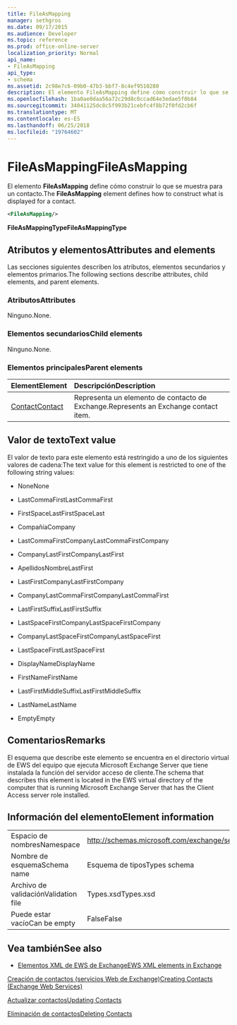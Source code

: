 ```yaml
---
title: FileAsMapping
manager: sethgros
ms.date: 09/17/2015
ms.audience: Developer
ms.topic: reference
ms.prod: office-online-server
localization_priority: Normal
api_name:
- FileAsMapping
api_type:
- schema
ms.assetid: 2c98e7c6-09b0-47b3-bbf7-8c4ef9510280
description: El elemento FileAsMapping define cómo construir lo que se muestra para un contacto.
ms.openlocfilehash: 1ba0ae0daa56a72c29d8c0ccad64e3edae5f0b84
ms.sourcegitcommit: 34041125dc8c5f993b21cebfc4f8b72f0fd2cb6f
ms.translationtype: MT
ms.contentlocale: es-ES
ms.lasthandoff: 06/25/2018
ms.locfileid: "19764602"
---
```

# <a name="fileasmapping"></a><span data-ttu-id="762a1-103">FileAsMapping</span><span class="sxs-lookup"><span data-stu-id="762a1-103">FileAsMapping</span></span>

<span data-ttu-id="762a1-104">El elemento **FileAsMapping** define cómo construir lo que se muestra para un contacto.</span><span class="sxs-lookup"><span data-stu-id="762a1-104">The **FileAsMapping** element defines how to construct what is displayed for a contact.</span></span> 
  
```xml
<FileAsMapping/>
```

 <span data-ttu-id="762a1-105">**FileAsMappingType**</span><span class="sxs-lookup"><span data-stu-id="762a1-105">**FileAsMappingType**</span></span>
## <a name="attributes-and-elements"></a><span data-ttu-id="762a1-106">Atributos y elementos</span><span class="sxs-lookup"><span data-stu-id="762a1-106">Attributes and elements</span></span>

<span data-ttu-id="762a1-107">Las secciones siguientes describen los atributos, elementos secundarios y elementos primarios.</span><span class="sxs-lookup"><span data-stu-id="762a1-107">The following sections describe attributes, child elements, and parent elements.</span></span>
  
### <a name="attributes"></a><span data-ttu-id="762a1-108">Atributos</span><span class="sxs-lookup"><span data-stu-id="762a1-108">Attributes</span></span>

<span data-ttu-id="762a1-109">Ninguno.</span><span class="sxs-lookup"><span data-stu-id="762a1-109">None.</span></span>
  
### <a name="child-elements"></a><span data-ttu-id="762a1-110">Elementos secundarios</span><span class="sxs-lookup"><span data-stu-id="762a1-110">Child elements</span></span>

<span data-ttu-id="762a1-111">Ninguno.</span><span class="sxs-lookup"><span data-stu-id="762a1-111">None.</span></span>
  
### <a name="parent-elements"></a><span data-ttu-id="762a1-112">Elementos principales</span><span class="sxs-lookup"><span data-stu-id="762a1-112">Parent elements</span></span>

|<span data-ttu-id="762a1-113">**Element**</span><span class="sxs-lookup"><span data-stu-id="762a1-113">**Element**</span></span>|<span data-ttu-id="762a1-114">**Descripción**</span><span class="sxs-lookup"><span data-stu-id="762a1-114">**Description**</span></span>|
|:-----|:-----|
|[<span data-ttu-id="762a1-115">Contact</span><span class="sxs-lookup"><span data-stu-id="762a1-115">Contact</span></span>](contact.md) <br/> |<span data-ttu-id="762a1-116">Representa un elemento de contacto de Exchange.</span><span class="sxs-lookup"><span data-stu-id="762a1-116">Represents an Exchange contact item.</span></span>  <br/> |
   
## <a name="text-value"></a><span data-ttu-id="762a1-117">Valor de texto</span><span class="sxs-lookup"><span data-stu-id="762a1-117">Text value</span></span>

<span data-ttu-id="762a1-118">El valor de texto para este elemento está restringido a uno de los siguientes valores de cadena:</span><span class="sxs-lookup"><span data-stu-id="762a1-118">The text value for this element is restricted to one of the following string values:</span></span>
  
- <span data-ttu-id="762a1-119">None</span><span class="sxs-lookup"><span data-stu-id="762a1-119">None</span></span>
    
- <span data-ttu-id="762a1-120">LastCommaFirst</span><span class="sxs-lookup"><span data-stu-id="762a1-120">LastCommaFirst</span></span>
    
- <span data-ttu-id="762a1-121">FirstSpaceLast</span><span class="sxs-lookup"><span data-stu-id="762a1-121">FirstSpaceLast</span></span>
    
- <span data-ttu-id="762a1-122">Compañía</span><span class="sxs-lookup"><span data-stu-id="762a1-122">Company</span></span>
    
- <span data-ttu-id="762a1-123">LastCommaFirstCompany</span><span class="sxs-lookup"><span data-stu-id="762a1-123">LastCommaFirstCompany</span></span>
    
- <span data-ttu-id="762a1-124">CompanyLastFirst</span><span class="sxs-lookup"><span data-stu-id="762a1-124">CompanyLastFirst</span></span>
    
- <span data-ttu-id="762a1-125">ApellidosNombre</span><span class="sxs-lookup"><span data-stu-id="762a1-125">LastFirst</span></span>
    
- <span data-ttu-id="762a1-126">LastFirstCompany</span><span class="sxs-lookup"><span data-stu-id="762a1-126">LastFirstCompany</span></span>
    
- <span data-ttu-id="762a1-127">CompanyLastCommaFirst</span><span class="sxs-lookup"><span data-stu-id="762a1-127">CompanyLastCommaFirst</span></span>
    
- <span data-ttu-id="762a1-128">LastFirstSuffix</span><span class="sxs-lookup"><span data-stu-id="762a1-128">LastFirstSuffix</span></span>
    
- <span data-ttu-id="762a1-129">LastSpaceFirstCompany</span><span class="sxs-lookup"><span data-stu-id="762a1-129">LastSpaceFirstCompany</span></span>
    
- <span data-ttu-id="762a1-130">CompanyLastSpaceFirst</span><span class="sxs-lookup"><span data-stu-id="762a1-130">CompanyLastSpaceFirst</span></span>
    
- <span data-ttu-id="762a1-131">LastSpaceFirst</span><span class="sxs-lookup"><span data-stu-id="762a1-131">LastSpaceFirst</span></span>
    
- <span data-ttu-id="762a1-132">DisplayName</span><span class="sxs-lookup"><span data-stu-id="762a1-132">DisplayName</span></span>
    
- <span data-ttu-id="762a1-133">FirstName</span><span class="sxs-lookup"><span data-stu-id="762a1-133">FirstName</span></span>
    
- <span data-ttu-id="762a1-134">LastFirstMiddleSuffix</span><span class="sxs-lookup"><span data-stu-id="762a1-134">LastFirstMiddleSuffix</span></span>
    
- <span data-ttu-id="762a1-135">LastName</span><span class="sxs-lookup"><span data-stu-id="762a1-135">LastName</span></span>
    
- <span data-ttu-id="762a1-136">Empty</span><span class="sxs-lookup"><span data-stu-id="762a1-136">Empty</span></span>
    
## <a name="remarks"></a><span data-ttu-id="762a1-137">Comentarios</span><span class="sxs-lookup"><span data-stu-id="762a1-137">Remarks</span></span>

<span data-ttu-id="762a1-138">El esquema que describe este elemento se encuentra en el directorio virtual de EWS del equipo que ejecuta Microsoft Exchange Server que tiene instalada la función del servidor acceso de cliente.</span><span class="sxs-lookup"><span data-stu-id="762a1-138">The schema that describes this element is located in the EWS virtual directory of the computer that is running Microsoft Exchange Server that has the Client Access server role installed.</span></span>
  
## <a name="element-information"></a><span data-ttu-id="762a1-139">Información del elemento</span><span class="sxs-lookup"><span data-stu-id="762a1-139">Element information</span></span>

|||
|:-----|:-----|
|<span data-ttu-id="762a1-140">Espacio de nombres</span><span class="sxs-lookup"><span data-stu-id="762a1-140">Namespace</span></span>  <br/> |http://schemas.microsoft.com/exchange/services/2006/types  <br/> |
|<span data-ttu-id="762a1-141">Nombre de esquema</span><span class="sxs-lookup"><span data-stu-id="762a1-141">Schema name</span></span>  <br/> |<span data-ttu-id="762a1-142">Esquema de tipos</span><span class="sxs-lookup"><span data-stu-id="762a1-142">Types schema</span></span>  <br/> |
|<span data-ttu-id="762a1-143">Archivo de validación</span><span class="sxs-lookup"><span data-stu-id="762a1-143">Validation file</span></span>  <br/> |<span data-ttu-id="762a1-144">Types.xsd</span><span class="sxs-lookup"><span data-stu-id="762a1-144">Types.xsd</span></span>  <br/> |
|<span data-ttu-id="762a1-145">Puede estar vacío</span><span class="sxs-lookup"><span data-stu-id="762a1-145">Can be empty</span></span>  <br/> |<span data-ttu-id="762a1-146">False</span><span class="sxs-lookup"><span data-stu-id="762a1-146">False</span></span>  <br/> |
   
## <a name="see-also"></a><span data-ttu-id="762a1-147">Vea también</span><span class="sxs-lookup"><span data-stu-id="762a1-147">See also</span></span>



- [<span data-ttu-id="762a1-148">Elementos XML de EWS de Exchange</span><span class="sxs-lookup"><span data-stu-id="762a1-148">EWS XML elements in Exchange</span></span>](ews-xml-elements-in-exchange.md)


[<span data-ttu-id="762a1-149">Creación de contactos (servicios Web de Exchange)</span><span class="sxs-lookup"><span data-stu-id="762a1-149">Creating Contacts (Exchange Web Services)</span></span>](http://msdn.microsoft.com/library/4845917e-70d1-481c-bbd7-011ec6571789%28Office.15%29.aspx)
  
[<span data-ttu-id="762a1-150">Actualizar contactos</span><span class="sxs-lookup"><span data-stu-id="762a1-150">Updating Contacts</span></span>](http://msdn.microsoft.com/library/9a865953-b94a-4229-b632-2dee433314be%28Office.15%29.aspx)
  
[<span data-ttu-id="762a1-151">Eliminación de contactos</span><span class="sxs-lookup"><span data-stu-id="762a1-151">Deleting Contacts</span></span>](http://msdn.microsoft.com/library/fcc3dc84-cd3e-455e-a1a7-ae6921c9b588%28Office.15%29.aspx)

